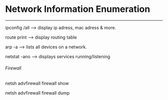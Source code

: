 # Network Information Enumeration

---

ipconfig /all --> display ip adress, mac adress & more.

route print --> display routing table

arp -a --> lists all devices on a network.

netstat -ano --> displays services running/listening

###### Firewall

netsh advfirewall firewall show

netsh advfirewall firewall dump
